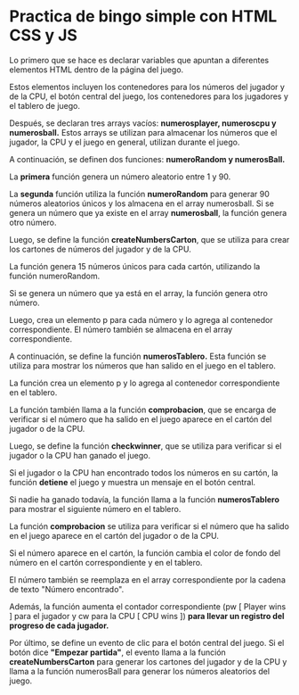 # Practica de bingo simple con HTML CSS y JS


Lo primero que se hace es declarar variables que apuntan a diferentes elementos HTML dentro de la página del juego. 

Estos elementos incluyen los contenedores para los números del jugador y de la CPU, el botón central del juego, los contenedores para los jugadores y el tablero de juego.

Después, se declaran tres arrays vacíos: **numerosplayer, numeroscpu y numerosball.** Estos arrays se utilizan para almacenar los números que el jugador, la CPU y el juego en general, utilizan durante el juego.

A continuación, se definen dos funciones: **numeroRandom y numerosBall.** 

La **primera** función genera un número aleatorio entre 1 y 90. 

La **segunda** función utiliza la función **numeroRandom** para generar 90 números aleatorios únicos y los almacena en el array numerosball. Si se genera un número que ya existe en el array **numerosball**, la función genera otro número.

Luego, se define la función **createNumbersCarton**, que se utiliza para crear los cartones de números del jugador y de la CPU. 

La función genera 15 números únicos para cada cartón, utilizando la función numeroRandom. 

Si se genera un número que ya está en el array, la función genera otro número. 

Luego, crea un elemento p para cada número y lo agrega al contenedor correspondiente. El número también se almacena en el array correspondiente.

A continuación, se define la función **numerosTablero.** Esta función se utiliza para mostrar los números que han salido en el juego en el tablero. 

La función crea un elemento p y lo agrega al contenedor correspondiente en el tablero. 

La función también llama a la función **comprobacion**, que se encarga de verificar si el número que ha salido en el juego aparece en el cartón del jugador o de la CPU.

Luego, se define la función **checkwinner**, que se utiliza para verificar si el jugador o la CPU han ganado el juego. 

Si el jugador o la CPU han encontrado todos los números en su cartón, la función **detiene** el juego y muestra un mensaje en el botón central. 

Si nadie ha ganado todavía, la función llama a la función **numerosTablero** para mostrar el siguiente número en el tablero.

La función **comprobacion** se utiliza para verificar si el número que ha salido en el juego aparece en el cartón del jugador o de la CPU. 

Si el número aparece en el cartón, la función cambia el color de fondo del número en el cartón correspondiente y en el tablero. 

El número también se reemplaza en el array correspondiente por la cadena de texto "Número encontrado". 

Además, la función aumenta el contador correspondiente (pw [ Player wins ] para el jugador y cw para la CPU [ CPU wins ]) **para llevar un registro del progreso de cada jugador.**

Por último, se define un evento de clic para el botón central del juego. Si el botón dice **"Empezar partida"**, el evento llama a la función **createNumbersCarton** para generar los cartones del jugador y de la CPU y llama a la función numerosBall para generar los números aleatorios del juego.